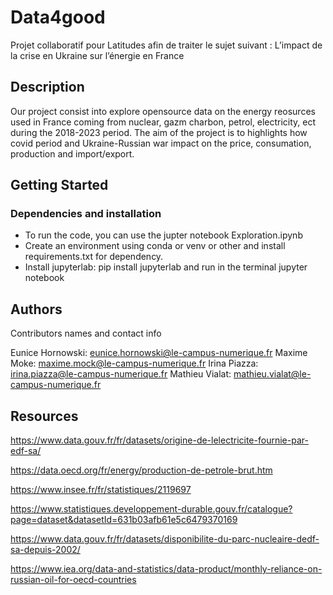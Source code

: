 # Data4good
Projet collaboratif pour Latitudes afin de traiter le sujet suivant :
	L’impact de la crise en Ukraine sur l’énergie en France

## Description
Our project consist into explore opensource data on the energy reosurces used in France coming from nuclear, gazm charbon, petrol, electricity, ect during the 2018-2023 period. The aim of the project is to highlights how covid period and Ukraine-Russian war impact on the price, consumation, production and import/export.


## Getting Started

### Dependencies and installation

* To run the code, you can use the jupter notebook Exploration.ipynb
* Create an environment using conda or venv or other and install requirements.txt for dependency.
* Install jupyterlab: pip install jupyterlab and run in the terminal jupyter notebook

## Authors

Contributors names and contact info

Eunice Hornowski: eunice.hornowski@le-campus-numerique.fr
Maxime Moke: maxime.mock@le-campus-numerique.fr
Irina Piazza: irina.piazza@le-campus-numerique.fr
Mathieu Vialat: mathieu.vialat@le-campus-numerique.fr


## Resources

https://www.data.gouv.fr/fr/datasets/origine-de-lelectricite-fournie-par-edf-sa/

https://data.oecd.org/fr/energy/production-de-petrole-brut.htm

https://www.insee.fr/fr/statistiques/2119697

https://www.statistiques.developpement-durable.gouv.fr/catalogue?page=dataset&datasetId=631b03afb61e5c6479370169

https://www.data.gouv.fr/fr/datasets/disponibilite-du-parc-nucleaire-dedf-sa-depuis-2002/

https://www.iea.org/data-and-statistics/data-product/monthly-reliance-on-russian-oil-for-oecd-countries

